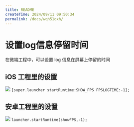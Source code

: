 ```yaml
---
title: README
createTime: 2024/09/11 09:50:34
permalink: /docs/wqh51oxh/
---
```

# 设置log信息停留时间
在微端工程中，可以设置 log 信息在屏幕上停留的时间

## iOS 工程里的设置
![](p1.png)
`[super.launcher startRuntime:SHOW_FPS FPSLOGTIME:-1];`

## 安卓工程里的设置
![](p2.png)
`launcher.startRuntime(showFPS,-1);`